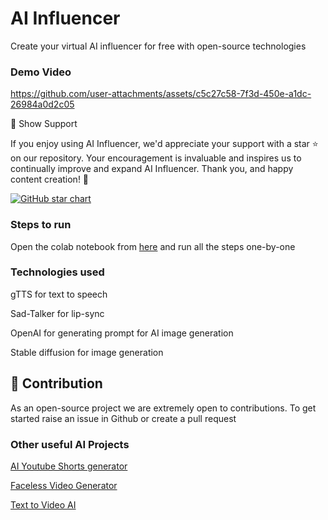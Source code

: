 # AI Influencer

Create your virtual AI influencer for free with open-source technologies

### Demo Video

https://github.com/user-attachments/assets/c5c27c58-7f3d-450e-a1dc-26984a0d2c05

🌟 Show Support

If you enjoy using AI Influencer, we'd appreciate your support with a star ⭐ on our repository. Your encouragement is invaluable and inspires us to continually improve and expand AI Influencer. Thank you, and happy content creation! 🎉

[![GitHub star chart](https://img.shields.io/github/stars/SamurAIGPT/AI-Influencer?style=social)](https://github.com/SamurAIGPT/Text-To-Video-AI/stargazers)

### Steps to run

Open the colab notebook from [here](https://github.com/SamurAIGPT/AI-Influencer/blob/main/AI_Influencer.ipynb) and run all the steps one-by-one

### Technologies used

gTTS for text to speech

Sad-Talker for lip-sync

OpenAI for generating prompt for AI image generation

Stable diffusion for image generation

## 💁 Contribution

As an open-source project we are extremely open to contributions. To get started raise an issue in Github or create a pull request

### Other useful AI Projects

[AI Youtube Shorts generator](https://github.com/SamurAIGPT/AI-Youtube-Shorts-Generator/)

[Faceless Video Generator](https://github.com/SamurAIGPT/Faceless-Video-Generator)

[Text to Video AI](https://www.vadoo.tv/text-to-video-ai)
